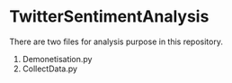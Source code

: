 # TwitterSentimentAnalysis
There are two files for analysis purpose in this repository.
1. Demonetisation.py
2. CollectData.py

